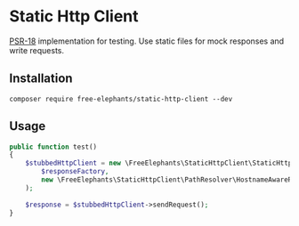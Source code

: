 # Static Http Client

[PSR-18](http://www.php-fig.org/psr/psr-18) implementation for testing. Use static files for mock responses and write requests. 

## Installation 

```shell
composer require free-elephants/static-http-client --dev
```

## Usage

```php
public function test()
{
    $stubbedHttpClient = new \FreeElephants\StaticHttpClient\StaticHttpClient(
        $responseFactory, 
        new \FreeElephants\StaticHttpClient\PathResolver\HostnameAwareResolver()
    );
    
    $response = $stubbedHttpClient->sendRequest();
}
```
